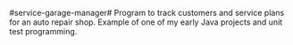 #service-garage-manager#
Program to track customers and service plans for an auto repair shop. Example of one of my early Java projects and unit test programming.
